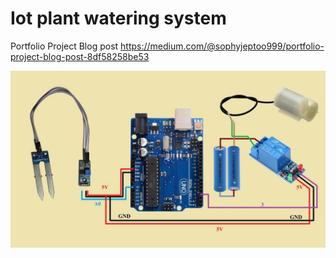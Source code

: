 # Iot plant watering system
Portfolio Project Blog post
https://medium.com/@sophyjeptoo999/portfolio-project-blog-post-8df58258be53

![alt text](R.jpg)
